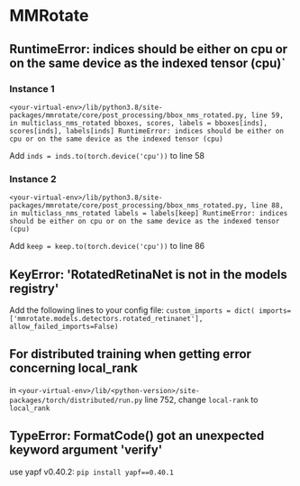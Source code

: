 # MMRotate
## RuntimeError: indices should be either on cpu or on the same device as the indexed tensor (cpu)`
### Instance 1
`<your-virtual-env>/lib/python3.8/site-packages/mmrotate/core/post_processing/bbox_nms_rotated.py, line 59, in multiclass_nms_rotated
    bboxes, scores, labels = bboxes[inds], scores[inds], labels[inds]
RuntimeError: indices should be either on cpu or on the same device as the indexed tensor (cpu)`

Add `inds = inds.to(torch.device('cpu'))` to line 58

### Instance 2
`<your-virtual-env>/lib/python3.8/site-packages/mmrotate/core/post_processing/bbox_nms_rotated.py, line 88, in multiclass_nms_rotated
    labels = labels[keep]
RuntimeError: indices should be either on cpu or on the same device as the indexed tensor (cpu)`

Add `keep = keep.to(torch.device('cpu'))` to line 86

## KeyError: 'RotatedRetinaNet is not in the models registry'

Add the following lines to your config file:
`custom_imports = dict(
    imports=['mmrotate.models.detectors.rotated_retinanet'],
    allow_failed_imports=False)`


## For distributed training when getting error concerning local_rank
in `<your-virtual-env>/lib/<python-version>/site-packages/torch/distributed/run.py` line 752,
change `local-rank` to `local_rank`

## TypeError: FormatCode() got an unexpected keyword argument 'verify'
use yapf v0.40.2: `pip install yapf==0.40.1`
